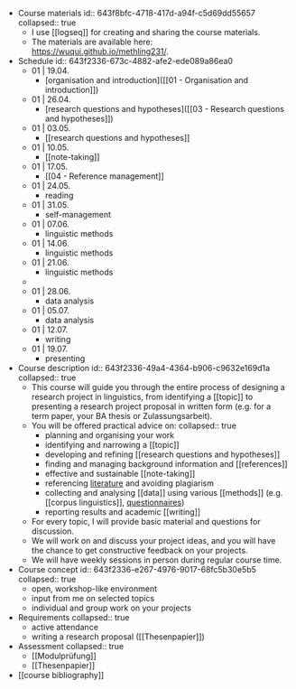 - Course materials
  id:: 643f8bfc-4718-417d-a94f-c5d69dd55657
  collapsed:: true
	- I use [[logseq]] for creating and sharing the course materials.
	- The materials are available here: https://wuqui.github.io/methling231/.
- Schedule
  id:: 643f2336-673c-4882-afe2-ede089a86ea0
	- 01 | 19.04.
		- [organisation and introduction]([[01 - Organisation and introduction]])
	- 01 | 26.04.
		- [research questions and hypotheses]([[03 - Research questions and hypotheses]])
	- 01 | 03.05.
		- [[research questions and hypotheses]]
	- 01 | 10.05.
		- [[note-taking]]
	- 01 | 17.05.
		- [[04 - Reference management]]
	- 01 | 24.05.
		- reading
	- 01 | 31.05.
		- self-management
	- 01 | 07.06.
		- linguistic methods
	- 01 | 14.06.
		- linguistic methods
	- 01 | 21.06.
		- linguistic methods
	-
	- 01 | 28.06.
		- data analysis
	- 01 | 05.07.
		- data analysis
	- 01 | 12.07.
		- writing
	- 01 | 19.07.
		- presenting
- Course description
  id:: 643f2336-49a4-4364-b906-c9632e169d1a
  collapsed:: true
	- This course will guide you through the entire process of designing a research project in linguistics, from identifying a [[topic]] to presenting a research project proposal in written form (e.g. for a term paper, your BA thesis or Zulassungsarbeit).
	- You will be offered practical advice on:
	  collapsed:: true
		- planning and organising your work
		- identifying and narrowing a [[topic]]
		- developing and refining [[research questions and hypotheses]]
		- finding and managing background information and [[references]]
		- effective and sustainable [[note-taking]]
		- referencing [literature]([[references]]) and avoiding plagiarism
		- collecting and analysing [[data]] using various [[methods]] (e.g. [[corpus linguistics]], [questionnaires]([[questionnaire]]))
		- reporting results and academic [[writing]]
	- For every topic, I will provide basic material and questions for discussion.
	- We will work on and discuss your project ideas, and you will have the chance to get constructive feedback on your projects.
	- We will have weekly sessions in person during regular course time.
- Course concept
  id:: 643f2336-e267-4976-9017-68fc5b30e5b5
  collapsed:: true
	- open, workshop-like environment
	- input from me on selected topics
	- individual and group work on your projects
- Requirements
  collapsed:: true
	- active attendance
	- writing a research proposal ([[Thesenpapier]])
- Assessment
  collapsed:: true
	- [[Modulprüfung]]
	- [[Thesenpapier]]
- [[course bibliography]]
